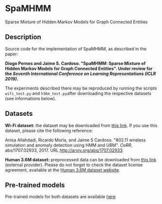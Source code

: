 # SpaMHMM
Sparse Mixture of Hidden Markov Models for Graph Connected Entities

## Description
Source code for the implementation of SpaMHMM, as described in the paper:

**Diogo Pernes and Jaime S. Cardoso. "SpaMHMM: Sparse Mixture of Hidden Markov Models for Graph Connected Entities". Under review for the *Seventh International Conference on Learning Representations (ICLR 2019)*.**

The experiments described there may be reproduced by running the scripts ```wifi_test.py``` and ```h36m_test.py```after downloading the
respective datasets (see informations below).

## Datasets

**Wi-Fi dataset:** the dataset may be downloaded from [this link](https://drive.google.com/open?id=1IyK8lWvV9bDQ43ZT6a51lB9iPT9EtXt8). If you use this dataset, please cite the following reference:

Anisa Allahdadi, Ricardo Morla, and Jaime S Cardoso. "802.11 wireless simulation and anomaly
detection using HMM and UBM". *CoRR*, abs/1707.02933, 2017. URL http://arxiv.org/abs/1707.02933.

**Human 3.6M dataset:** preprocessed data can be downloaded from [this link](http://www.cs.stanford.edu/people/ashesh/h3.6m.zip) (external provider). Please do not forget to check the dataset license agreement, available at the [Human 3.6M dataset website](http://vision.imar.ro/human3.6m/description.php).

## Pre-trained models

Pre-trained models for both datasets are available [here](https://drive.google.com/open?id=1AIuJnuS-INel0l07ZoHBw5QgaMWYaJnc).
